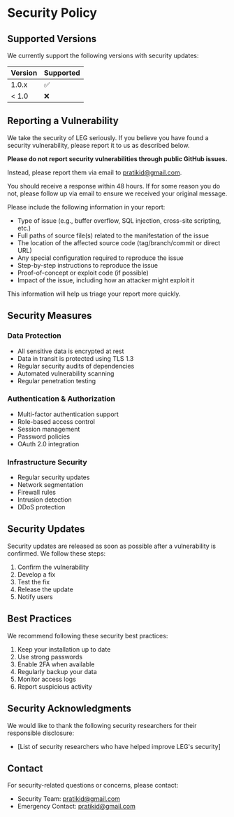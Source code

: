 # Security Policy

## Supported Versions

We currently support the following versions with security updates:

| Version | Supported          |
| ------- | ------------------ |
| 1.0.x   | :white_check_mark: |
| < 1.0   | :x:                |

## Reporting a Vulnerability

We take the security of LEG seriously. If you believe you have found a security vulnerability, please report it to us as described below.

**Please do not report security vulnerabilities through public GitHub issues.**

Instead, please report them via email to [pratikid@gmail.com](mailto:pratikid@gmail.com).

You should receive a response within 48 hours. If for some reason you do not, please follow up via email to ensure we received your original message.

Please include the following information in your report:

* Type of issue (e.g., buffer overflow, SQL injection, cross-site scripting, etc.)
* Full paths of source file(s) related to the manifestation of the issue
* The location of the affected source code (tag/branch/commit or direct URL)
* Any special configuration required to reproduce the issue
* Step-by-step instructions to reproduce the issue
* Proof-of-concept or exploit code (if possible)
* Impact of the issue, including how an attacker might exploit it

This information will help us triage your report more quickly.

## Security Measures

### Data Protection

* All sensitive data is encrypted at rest
* Data in transit is protected using TLS 1.3
* Regular security audits of dependencies
* Automated vulnerability scanning
* Regular penetration testing

### Authentication & Authorization

* Multi-factor authentication support
* Role-based access control
* Session management
* Password policies
* OAuth 2.0 integration

### Infrastructure Security

* Regular security updates
* Network segmentation
* Firewall rules
* Intrusion detection
* DDoS protection

## Security Updates

Security updates are released as soon as possible after a vulnerability is confirmed. We follow these steps:

1. Confirm the vulnerability
2. Develop a fix
3. Test the fix
4. Release the update
5. Notify users

## Best Practices

We recommend following these security best practices:

1. Keep your installation up to date
2. Use strong passwords
3. Enable 2FA when available
4. Regularly backup your data
5. Monitor access logs
6. Report suspicious activity

## Security Acknowledgments

We would like to thank the following security researchers for their responsible disclosure:

* [List of security researchers who have helped improve LEG's security]

## Contact

For security-related questions or concerns, please contact:

* Security Team: [pratikid@gmail.com](mailto:pratikid@gmail.com)
* Emergency Contact: [pratikid@gmail.com](mailto:pratikid@gmail.com) 